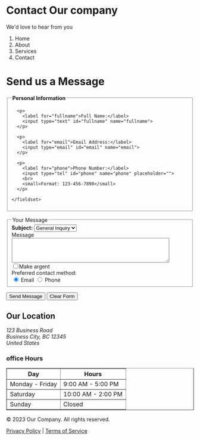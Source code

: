 <!DOCTYPE html>
<html lang="en">
<head>
    <meta charset="UTF-8">
    <meta name="viewport" content="width=device-width, initial-scale=1.0">
    <title>Task-1</title>
</head>
<body>
    <h1>Contact Our company</h1>
    <p>We'd love to hear from you </p>
    <ol>
        <li>Home</li>
        <li>About</li>
        <li>Services</li>
        <li>Contact</li>
    </ol>
    <h1>Send us a Message </h1>
    <div><form>
    <fieldset>
      <legend><b>Personal Information</b></legend>

      <p>
        <label for="fullname">Full Name:</label>
        <input type="text" id="fullname" name="fullname">
      </p>

      <p>
        <label for="email">Email Address:</label>
        <input type="email" id="email" name="email">
      </p>

      <p>
        <label for="phone">Phone Number:</label>
        <input type="tel" id="phone" name="phone" placeholder="">
        <br>
        <small>Format: 123-456-7890</small>
      </p>

    </fieldset>
  </form></div>

  <div>
    <form action="">
        <fieldset>
            <legend>Your Message</legend>
     <label for="subject"><strong>Subject:</strong></label>
  <select id="subject" name="subject">
    <option value="general">General Inquiry</option>
  </select>
  <br>
    <label for="Message">Message</label>
    <br>
    <textarea id="Message" name="comment" rows="4" cols="50">
</textarea>
<br>
<form action="">
        <input type="checkbox">Make argent
    </form>
    <br>
    <label>Preferred contact method:</label><br>
  <label>
    <input type="radio" name="contact" value="email" checked>
    Email
  </label>
  <label>
    <input type="radio" name="contact" value="phone">
    Phone
  </label>

   </fieldset>
    </form>
  
</div>
<button>Send Message</button>
<button>Clear Form</button>
<h2>Our Location</h2>

<div><address>
  <em>123 Business Road<br>
  Business City, BC 12345<br>
  United States</em>
</address>
</div>
<div>
    <h3>office Hours</h3>
    <table border="1">
  <tr>
    <th>Day</th>
    <th>Hours</th>
  </tr>
  <tr>
    <td>Monday - Friday</td>
    <td>9:00 AM - 5:00 PM</td>
  </tr>
  <tr>
    <td>Saturday</td>
    <td>10:00 AM - 2:00 PM</td>
  </tr>
  <tr>
    <td>Sunday</td>
    <td>Closed</td>
  </tr>
</table>


</div>
<footer>
    <footer>
  <p>© 2023 Our Company. All rights reserved.</p>
  <p>
    <a href="/privacy-policy.html">Privacy Policy</a> |
    <a href="/terms-of-service.html">Terms of Service</a>
  </p>
</footer>

</footer>
</body>
</html>

